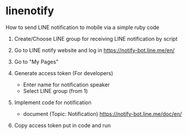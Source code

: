 # linenotify
How to send LINE notification to mobile via a simple ruby code

1. Create/Choose LINE group for receiving LINE notification by script

2. Go to LINE notify website and log in
https://notify-bot.line.me/en/

3. Go to "My Pages"

4. Generate access token (For developers)
   - Enter name for notification speaker
   - Select LINE group (from 1)

5. Implement code for notification
   - document (Topic: Notification) https://notify-bot.line.me/doc/en/

6. Copy access token put in code and run
